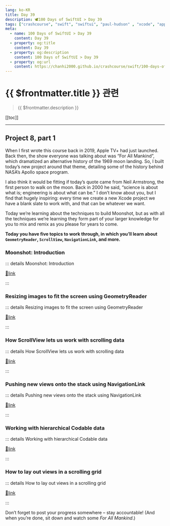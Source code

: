 ```yaml
---
lang: ko-KR
title: Day 39
description: 🕊️100 Days of SwiftUI > Day 39
tags: ["crashcourse", "swift", "swiftui", "paul-hudson" , "xcode", "appstore"]
meta:
  - name: 100 Days of SwiftUI > Day 39
    content: Day 39
  - property: og:title
    content: Day 39
  - property: og:description
    content: 100 Days of SwiftUI > Day 39
  - property: og:url
    content: https://chanhi2000.github.io/crashcourse/swift/100-days-of-swiftui/39.html
---
```


# {{ $frontmatter.title }} 관련

> {{ $frontmatter.description }}

[[toc]]

---

## Project 8, part 1

When I first wrote this course back in 2019, Apple TV+ had just launched. Back then, the show everyone was talking about was “For All Mankind”, which dramatized an alternative history of the 1969 moon landing. So, I built today’s new project around that theme, detailing some of the history behind NASA’s Apollo space program.

I also think it would be fitting if today’s quote came from Neil Armstrong, the first person to walk on the moon. Back in 2000 he said, “science is about what is; engineering is about what can be.” I don’t know about you, but I find that hugely inspiring: every time we create a new Xcode project we have a blank slate to work with, and that can be whatever we want.

Today we’re learning about the techniques to build Moonshot, but as with all the techniques we’re learning they form part of your larger knowledge for you to mix and remix as you please for years to come.

__Today you have five topics to work through, in which you’ll learn about `GeometryReader`, `ScrollView`, `NavigationLink`, and more.__

### Moonshot: Introduction

::: details Moonshot: Introduction

[📎link](https://hackingwithswift.com/books/ios-swiftui/moonshot-introduction)

:::

### Resizing images to fit the screen using GeometryReader

::: details Resizing images to fit the screen using GeometryReader

[📎link](https://hackingwithswift.com/books/ios-swiftui/resizing-images-to-fit-the-screen-using-geometryreader)

:::

### How ScrollView lets us work with scrolling data

::: details How ScrollView lets us work with scrolling data

[📎link](https://hackingwithswift.com/books/ios-swiftui/how-scrollview-lets-us-work-with-scrolling-data)

:::

### Pushing new views onto the stack using NavigationLink

::: details Pushing new views onto the stack using NavigationLink

[📎link](https://hackingwithswift.com/books/ios-swiftui/pushing-new-views-onto-the-stack-using-navigationlink)

:::

### Working with hierarchical Codable data

::: details Working with hierarchical Codable data

[📎link](https://hackingwithswift.com/books/ios-swiftui/working-with-hierarchical-codable-data)

:::

### How to lay out views in a scrolling grid

::: details How to lay out views in a scrolling grid

[📎link](https://hackingwithswift.com/books/ios-swiftui/how-to-lay-out-views-in-a-scrolling-grid)

:::


Don’t forget to post your progress somewhere – stay accountable! (And when you’re done, sit down and watch some _For All Mankind_.)